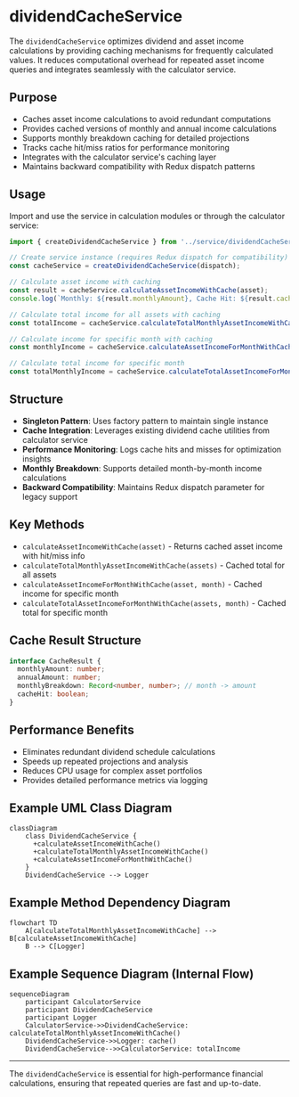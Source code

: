# dividendCacheService

The `dividendCacheService` optimizes dividend and asset income calculations by providing caching mechanisms for frequently calculated values. It reduces computational overhead for repeated asset income queries and integrates seamlessly with the calculator service.

## Purpose
- Caches asset income calculations to avoid redundant computations
- Provides cached versions of monthly and annual income calculations
- Supports monthly breakdown caching for detailed projections
- Tracks cache hit/miss ratios for performance monitoring
- Integrates with the calculator service's caching layer
- Maintains backward compatibility with Redux dispatch patterns

## Usage
Import and use the service in calculation modules or through the calculator service:

```typescript
import { createDividendCacheService } from '../service/dividendCacheService';

// Create service instance (requires Redux dispatch for compatibility)
const cacheService = createDividendCacheService(dispatch);

// Calculate asset income with caching
const result = cacheService.calculateAssetIncomeWithCache(asset);
console.log(`Monthly: ${result.monthlyAmount}, Cache Hit: ${result.cacheHit}`);

// Calculate total income for all assets with caching
const totalIncome = cacheService.calculateTotalMonthlyAssetIncomeWithCache(assets);

// Calculate income for specific month with caching
const monthlyIncome = cacheService.calculateAssetIncomeForMonthWithCache(asset, 6);

// Calculate total income for specific month
const totalMonthlyIncome = cacheService.calculateTotalAssetIncomeForMonthWithCache(assets, 6);
```

## Structure
- **Singleton Pattern**: Uses factory pattern to maintain single instance
- **Cache Integration**: Leverages existing dividend cache utilities from calculator service
- **Performance Monitoring**: Logs cache hits and misses for optimization insights
- **Monthly Breakdown**: Supports detailed month-by-month income calculations
- **Backward Compatibility**: Maintains Redux dispatch parameter for legacy support

## Key Methods
- `calculateAssetIncomeWithCache(asset)` - Returns cached asset income with hit/miss info
- `calculateTotalMonthlyAssetIncomeWithCache(assets)` - Cached total for all assets
- `calculateAssetIncomeForMonthWithCache(asset, month)` - Cached income for specific month
- `calculateTotalAssetIncomeForMonthWithCache(assets, month)` - Cached total for specific month

## Cache Result Structure
```typescript
interface CacheResult {
  monthlyAmount: number;
  annualAmount: number;
  monthlyBreakdown: Record<number, number>; // month -> amount
  cacheHit: boolean;
}
```

## Performance Benefits
- Eliminates redundant dividend schedule calculations
- Speeds up repeated projections and analysis
- Reduces CPU usage for complex asset portfolios
- Provides detailed performance metrics via logging

## Example UML Class Diagram
```mermaid
classDiagram
    class DividendCacheService {
      +calculateAssetIncomeWithCache()
      +calculateTotalMonthlyAssetIncomeWithCache()
      +calculateAssetIncomeForMonthWithCache()
    }
    DividendCacheService --> Logger
```

## Example Method Dependency Diagram
```mermaid
flowchart TD
    A[calculateTotalMonthlyAssetIncomeWithCache] --> B[calculateAssetIncomeWithCache]
    B --> C[Logger]
```

## Example Sequence Diagram (Internal Flow)
```mermaid
sequenceDiagram
    participant CalculatorService
    participant DividendCacheService
    participant Logger
    CalculatorService->>DividendCacheService: calculateTotalMonthlyAssetIncomeWithCache()
    DividendCacheService->>Logger: cache()
    DividendCacheService-->>CalculatorService: totalIncome
```

---

The `dividendCacheService` is essential for high-performance financial calculations, ensuring that repeated queries are fast and up-to-date.
